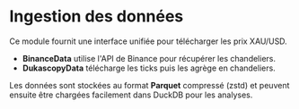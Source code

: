 # Ingestion des données

Ce module fournit une interface unifiée pour télécharger les prix XAU/USD.

- **BinanceData** utilise l'API de Binance pour récupérer les chandeliers.
- **DukascopyData** télécharge les ticks puis les agrège en chandeliers.

Les données sont stockées au format **Parquet** compressé (zstd) et peuvent
ensuite être chargées facilement dans DuckDB pour les analyses.
